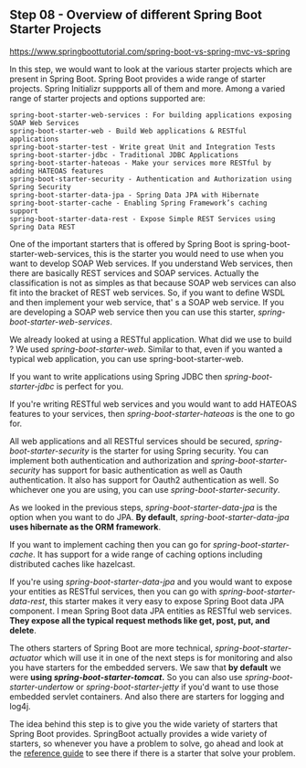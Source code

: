 ## Step 08 - Overview of different Spring Boot Starter Projects

https://www.springboottutorial.com/spring-boot-vs-spring-mvc-vs-spring

In this step, we would want to look at the various starter projects which are present in Spring Boot. Spring Boot provides a wide range of starter projects. Spring Initializr suppports all of them and more. Among a varied range of starter projects and options supported are:

```
spring-boot-starter-web-services : For building applications exposing SOAP Web Services
spring-boot-starter-web - Build Web applications & RESTful applications
spring-boot-starter-test - Write great Unit and Integration Tests
spring-boot-starter-jdbc - Traditional JDBC Applications
spring-boot-starter-hateoas - Make your services more RESTful by adding HATEOAS features
spring-boot-starter-security - Authentication and Authorization using Spring Security
spring-boot-starter-data-jpa - Spring Data JPA with Hibernate
spring-boot-starter-cache - Enabling Spring Framework’s caching support
spring-boot-starter-data-rest - Expose Simple REST Services using Spring Data REST
```

One of the important starters that is offered by Spring Boot is spring-boot-starter-web-services, this is the starter you would need to use when you want to develop SOAP Web services. If you understand Web services, then there are basically REST services and SOAP services. Actually the classification is not as simples as that because SOAP web services can also fit into the bracket of REST web services. So, if you want to define WSDL and then implement your web service, that' s a SOAP web service. If you are developing a SOAP web service then you can use this starter, *spring-boot-starter-web-services*. 

We already looked at using a RESTful application. What did we use to build ? We used *spring-boot-starter-web*. Similar to that, even if you wanted a typical web application, you can use spring-boot-starter-web.

If you want to write applications using Spring JDBC then *spring-boot-starter-jdbc* is perfect for you. 

If you're writing RESTful web services and you would want to add HATEOAS features to your services, then *spring-boot-starter-hateoas* is the one to go for.

All web applications and all RESTful services should be secured, *spring-boot-starter-security* is the starter for using Spring security. You can implement both authentication and authorization and *spring-boot-starter-security* has support for basic authentication as well as Oauth authentication. It also has support for Oauth2 authentication as well. So whichever one you are using, you can use *spring-boot-starter-security*.

As we looked in the previous steps, *spring-boot-starter-data-jpa* is the option when you want to do JPA. **By default**, *spring-boot-starter-data-jpa* **uses hibernate as the ORM framework**.

If you want to implement caching then you can go for *spring-boot-starter-cache*. It has support for a wide range of caching options including distributed caches like hazelcast.

If you're using *spring-boot-starter-data-jpa* and you would want to expose your entities as RESTful services, then you can go with *spring-boot-starter-data-rest*, this starter makes it very easy to expose Spring Boot data JPA component. I mean Spring Boot data JPA entities as RESTful web services. **They expose all the typical request methods  like get, post, put, and delete**.

The others starters of Spring Boot are more technical, *spring-boot-starter-actuator* which will use it in one of the next steps is for monitoring and also you have starters for the embedded servers. We saw that **by default** we were **using *spring-boot-starter-tomcat*.** So you can also use *spring-boot-starter-undertow* or *spring-boot-starter-jetty* if you'd want to use those embedded servlet containers. And also there are starters for logging and log4j.

The idea behind this step is to give you the wide variety of starters that Spring Boot provides. SpringBoot actually provides a wide variety of starters, so whenever you have a problem to solve, go ahead and look at the [reference guide](https://docs.spring.io/spring-boot/docs/current/reference/htmlsingle/#using-boot-starter) to see there if there is a starter that solve your problem.